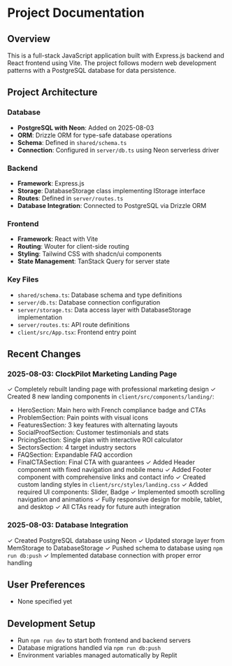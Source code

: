 # Project Documentation

## Overview
This is a full-stack JavaScript application built with Express.js backend and React frontend using Vite. The project follows modern web development patterns with a PostgreSQL database for data persistence.

## Project Architecture

### Database
- **PostgreSQL with Neon**: Added on 2025-08-03
- **ORM**: Drizzle ORM for type-safe database operations
- **Schema**: Defined in `shared/schema.ts`
- **Connection**: Configured in `server/db.ts` using Neon serverless driver

### Backend
- **Framework**: Express.js
- **Storage**: DatabaseStorage class implementing IStorage interface
- **Routes**: Defined in `server/routes.ts`
- **Database Integration**: Connected to PostgreSQL via Drizzle ORM

### Frontend
- **Framework**: React with Vite
- **Routing**: Wouter for client-side routing
- **Styling**: Tailwind CSS with shadcn/ui components
- **State Management**: TanStack Query for server state

### Key Files
- `shared/schema.ts`: Database schema and type definitions
- `server/db.ts`: Database connection configuration
- `server/storage.ts`: Data access layer with DatabaseStorage implementation
- `server/routes.ts`: API route definitions
- `client/src/App.tsx`: Frontend entry point

## Recent Changes

### 2025-08-03: ClockPilot Marketing Landing Page
✓ Completely rebuilt landing page with professional marketing design
✓ Created 8 new landing components in `client/src/components/landing/`:
  - HeroSection: Main hero with French compliance badge and CTAs
  - ProblemSection: Pain points with visual icons
  - FeaturesSection: 3 key features with alternating layouts
  - SocialProofSection: Customer testimonials and stats
  - PricingSection: Single plan with interactive ROI calculator
  - SectorsSection: 4 target industry sectors
  - FAQSection: Expandable FAQ accordion
  - FinalCTASection: Final CTA with guarantees
✓ Added Header component with fixed navigation and mobile menu
✓ Added Footer component with comprehensive links and contact info
✓ Created custom landing styles in `client/src/styles/landing.css`
✓ Added required UI components: Slider, Badge
✓ Implemented smooth scrolling navigation and animations
✓ Fully responsive design for mobile, tablet, and desktop
✓ All CTAs ready for future auth integration

### 2025-08-03: Database Integration  
✓ Created PostgreSQL database using Neon
✓ Updated storage layer from MemStorage to DatabaseStorage
✓ Pushed schema to database using `npm run db:push`
✓ Implemented database connection with proper error handling

## User Preferences
- None specified yet

## Development Setup
- Run `npm run dev` to start both frontend and backend servers
- Database migrations handled via `npm run db:push`
- Environment variables managed automatically by Replit